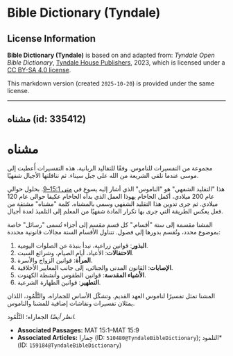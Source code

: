 # Bible Dictionary (Tyndale)

## License Information

**Bible Dictionary (Tyndale)** is based on and adapted from: _Tyndale Open Bible Dictionary_, [Tyndale House Publishers](https://tyndaleopenresources.com/), 2023, which is licensed under a [CC BY-SA 4.0 license](https://creativecommons.org/licenses/by-sa/4.0/legalcode.en).

This markdown version (created `2025-10-20`) is provided under the same license.



--------------------------------

## مشناه (id: 335412)

مشناه
=====

مجموعة من التفسيرات للناموس. وفقًا للتقاليد الربانية، هذه التفسيرات أُعطيت إلى موسى عندما تلقى الشريعة من الله على جبل سيناء. ثم تناقلتها الأجيال شفهيًا.

هذا "التقليد الشفهي" هو "الناموس" الذي أشار إليه يسوع في [متى 15:1–9](https://ref.ly/Matt15:1-Matt15:9). بحلول حوالي عام 200 ميلادي، أكمل الحاخام يهوذا العمل الذي بدأه الحاخام عكيفا حوالي عام 120 ميلادي. ثم جرى تدوين هذا التقليد الشفهي وسمي بالمشناه. كلمة "مشناه" مشتقة من فعل يعكس الطريقة التي جرى بها تكرار المادة شفهيًا من المعلم إلى التلميذ لعدة أجيال.

المشنا مقسمة إلى ستة "أقسام." كل قسم مقسم إلى أجزاء تُسمى "رسائل" خاصة بموضوع محدد، وتُقسم بدورها إلى فصول. تتناول الأقسام الستة مجالات قانونية محددة:

1. **البذور**: قوانين زراعية، تبدأ بنبذة عن الصلوات اليومية.
2. **الاحتفالات**: الأعياد، أيام الصيام، وشرائع السبت.
3. **المرأة**: قوانين الزواج والأسرة.
4. **الإصابات**: القانون المدني والجنائي، إلى جانب المعايير الأخلاقية.
5. **الأشياء المقدسة**: قوانين الطقوس وأنشطة الكهنوت.
6. **التطهير**: قوانين الطهارة الشرعية.

المشنا تمثل تفسيرًا لناموس العهد القديم. وتشكّل الأساس للجماراه، والتَّلْمُود، اللذان يمثلان تفسيرات ونقاشات إضافية للمشنا والناموس.

*انظر أيضًا* الجماراه؛ التَّلْمُود.

* **Associated Passages:** MAT 15:1–MAT 15:9
* **Associated Articles:** جِمارا (ID: `510480@TyndaleBibleDictionary`); التلمود* (ID: `159184@TyndaleBibleDictionary`)

